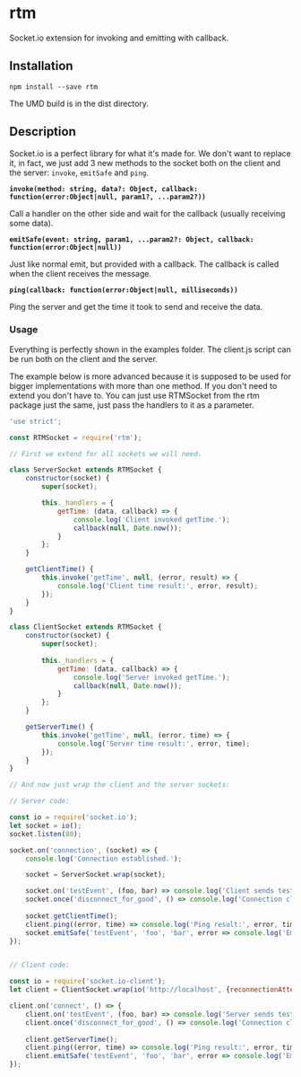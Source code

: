 # rtm

Socket.io extension for invoking and emitting with callback.


## Installation

`npm install --save rtm`

The UMD build is in the dist directory.


## Description

Socket.io is a perfect library for what it's made for. We don't want to replace it, in fact, we just add 3 new methods to the socket both on the client and the server: `invoke`, `emitSafe` and `ping`.

**`invoke(method: string, data?: Object, callback: function(error:Object|null, param1?, ...param2?))`** 

Call a handler on the other side and wait for the callback (usually receiving some data).

**`emitSafe(event: string, param1, ...param2?: Object, callback: function(error:Object|null))`** 

Just like normal emit, but provided with a callback. The callback is called when the client receives the message.

**`ping(callback: function(error:Object|null, milliseconds))`** 

Ping the server and get the time it took to send and receive the data.


### Usage

Everything is perfectly shown in the examples folder. The client.js script can be run both on the client and the server.

The example below is more advanced because it is supposed to be used for bigger implementations with more than one method. If you don't need to extend you don't have to. You can just use RTMSocket from the rtm package just the same, just pass the handlers to it as a parameter.

~~~js
'use strict';

const RTMSocket = require('rtm');

// First we extend for all sockets we will need.

class ServerSocket extends RTMSocket {
    constructor(socket) {
        super(socket);

        this._handlers = {
            getTime: (data, callback) => {
                console.log('Client invoked getTime.');
                callback(null, Date.now());
            }
        };
    }

    getClientTime() {
        this.invoke('getTime', null, (error, result) => {
            console.log('Client time result:', error, result);
        });
    }
}

class ClientSocket extends RTMSocket {
    constructor(socket) {
        super(socket);
        
        this._handlers = {
            getTime: (data, callback) => {
                console.log('Server invoked getTime.');
                callback(null, Date.now());
            }
        };
    }

    getServerTime() {
        this.invoke('getTime', null, (error, time) => {
            console.log('Server time result:', error, time);
        });
    }
}

// And now just wrap the client and the server sockets:

// Server code:

const io = require('socket.io');
let socket = io();
socket.listen(80);

socket.on('connection', (socket) => {
    console.log('Connection established.');

    socket = ServerSocket.wrap(socket);

    socket.on('testEvent', (foo, bar) => console.log('Client sends testEvent:', foo, bar));
    socket.once('disconnect_for_good', () => console.log('Connection closed.'));
    
    socket.getClientTime();
    client.ping((error, time) => console.log('Ping result:', error, time));
    socket.emitSafe('testEvent', 'foo', 'bar', error => console.log('Emitted: testEvent'));
});


// Client code:

const io = require('socket.io-client');
let client = ClientSocket.wrap(io('http://localhost', {reconnectionAttempts: 2}));

client.on('connect', () => {
    client.on('testEvent', (foo, bar) => console.log('Server sends testEvent:', foo, bar));
    client.once('disconnect_for_good', () => console.log('Connection closed.'));
    
    client.getServerTime();
    client.ping((error, time) => console.log('Ping result:', error, time));
    client.emitSafe('testEvent', 'foo', 'bar', error => console.log('Emitted: testEvent'));
});

~~~